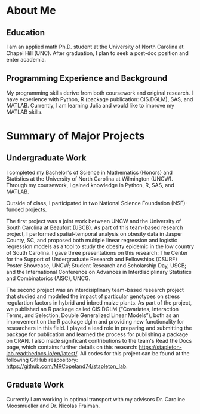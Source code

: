 # About Me
## Education
I am an applied math Ph.D. student at the University of North Carolina at Chapel Hill (UNC). After graduation, I plan to seek a post-doc position and enter academia.

## Programming Experience and Background
My programming skills derive from both coursework and original research. I have experience with Python, R (package publication: CIS.DGLM), SAS, and MATLAB. Currently, I am learning Julia and would like to improve my MATLAB skills.

# Summary of Major Projects
## Undergraduate Work
I completed my Bachelor's of Science in Mathematics (Honors) and Statistics at the University of North Carolina at Wilmington (UNCW). Through my coursework, I gained knowledge in Python, R, SAS, and MATLAB.

Outside of class, I participated in two National Science Foundation (NSF)-funded projects.

The first project was a joint work between UNCW and the University of South Carolina at Beaufort (USCB). As part of this team-based research project, I performed spatial-temporal analysis on obesity data in Jasper County, SC, and proposed both multiple linear regression and logistic regression models as a tool to study the obesity epidemic in the low country of South Carolina. I gave three presentations on this research: The Center for the Support of Undergraduate Research and Fellowships (CSURF) Poster Showcase, UNCW; Student Research and Scholarship Day, USCB; and the International Conference on Advances in Interdisciplinary Statistics and Combinatorics (AISC), UNCG.

The second project was an interdisiplinary team-based research project that studied and modeled the impact of particular genotypes on stress regulartion factors in hybrid and inbred maize plants. As part of the project, we published an R package called CIS.DGLM (“Covariates, Interaction Terms, and Selection, Double Generalized Linear Models”), both as an improvement on the R package dglm and providing new functionality for researchers in this field. I played a lead role in preparing and submitting the package for publication and learned the process for publishing a package on CRAN. I also made significant contributions to the team's Read the Docs page, which contains further details on this research: https://stapleton-lab.readthedocs.io/en/latest/. All codes for this project can be found at the following GitHub respository: https://github.com/MRCopeland74/stapleton_lab.

## Graduate Work
Currently I am working in optimal transport with my advisors Dr. Caroline Moosmueller and Dr. Nicolas Fraiman.
